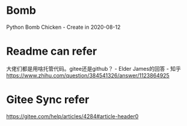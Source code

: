 # Bomb
Python Bomb Chicken - Create in 2020-08-12

# Readme can refer 
大佬们都是用啥托管代码。gitee还是github？ - Elder James的回答 - 知乎
https://www.zhihu.com/question/384541326/answer/1123864925

# Gitee Sync refer
https://gitee.com/help/articles/4284#article-header0
